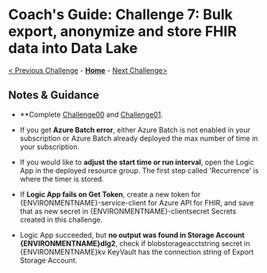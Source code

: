 # Coach's Guide: Challenge 7: Bulk export, anonymize and store FHIR data into Data Lake

[< Previous Challenge](./Solution06.md) - **[Home](./readme.md)** - [Next Challenge>](./Solution08.md)

## Notes & Guidance

- **Complete [Challenge00](./Solution00.md) and [Challenge01](./Solution01.md).

- If you get **Azure Batch error**, either Azure Batch is not enabled in your subscription or Azure Batch already deployed the max number of time in your subscription.

- If you would like to **adjust the start time or run interval**, open the Logic App in the deployed resource group. The first step called 'Recurrence' is where the timer is stored.

- If **Logic App fails on Get Token**, create a new token for {ENVIRONMENTNAME}-service-client for Azure API for FHIR, and save that as new secret in {ENVIRONMENTNAME}-clientsecret Secrets created in this challenge.

- Logic App succeeded, but **no output was found in Storage Account {ENVIRONMENTNAME}dlg2**, check if blobstorageacctstring secret in {ENVIRONMENTNAME}kv KeyVault has the connection string of Export Storage Account.


